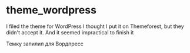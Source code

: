 # theme_wordpress
I filed the theme for WordPress
I thought I put it on Themeforest, but they didn't accept it. And it seemed impractical to finish it

Темку запилил для Вордпресс
